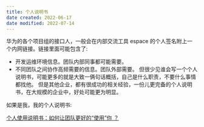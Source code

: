 ```yaml
---
title: 个人说明书
date created: 2022-06-17
date modified: 2022-07-14
---
```


华为的各个项目组的接口人，一般会在内部交流工具 espace 的个人签名附上一个内网链接。链接里面可能包含了:

- 开发运维环境信息。团队内部同事都可能需要。
- 不同团队之间协作高频需要的信息。团队外部需要。
但很少见谁会写一个个人说明书，可能更多的就是大致一俩句话概括，自己是什么职责，不要什么事情都找他。
但是其他企业，都有很成功的相关经验，一份儿更完备的个人说明书，在大规模的企业中，好处可能更为明显。

如果是我，我的个人说明书:

[个人使用说明书：如何让团队更好的“使用”你 ？](https://www.feishu.cn/hc/zh-CN/articles/360048137813)
